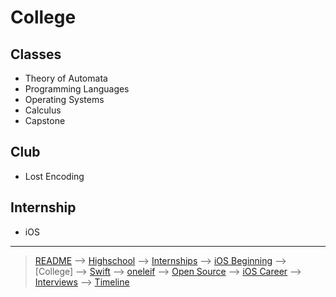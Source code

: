 # College

## Classes
- Theory of Automata
- Programming Languages
- Operating Systems
- Calculus
- Capstone 

## Club
- Lost Encoding

## Internship
- iOS

***

> [README](../README.md) --> [Highschool](highschool.md) --> [Internships](internships.md) --> [iOS Beginning](iOS-beginning.md) --> [College] --> [Swift](swift.md) --> [oneleif](oneleif.md) --> [Open Source](open-source.md) --> [iOS Career](iOS-career.md) --> [Interviews](interviews.md) --> [Timeline](timeline.md)
